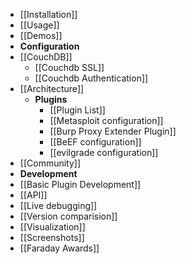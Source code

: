 * [[Installation]]
* [[Usage]]
* [[Demos]]
* **Configuration**
 * [[CouchDB]]
    * [[Couchdb SSL]]
    * [[Couchdb Authentication]]
* [[Architecture]]
  * **Plugins**
     * [[Plugin List]]
     * [[Metasploit configuration]]
     * [[Burp Proxy Extender Plugin]]
     * [[BeEF configuration]]
     * [[evilgrade configuration]]
* [[Community]]
* **Development**
 * [[Basic Plugin Development]]
 * [[API]]
 * [[Live debugging]]
* [[Version comparision]]
* [[Visualization]]
* [[Screenshots]]
* [[Faraday Awards]]

